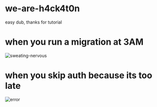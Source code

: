 # we-are-h4ck4t0n
easy dub, thanks for tutorial

# when you run a migration at 3AM 
![sweating-nervous](https://github.com/lancedw/we-are-h4ck4t0n/assets/86409464/b693db89-b250-42a7-af21-3af136cbc527)


# when you skip auth because its too late
![error](https://github.com/lancedw/we-are-h4ck4t0n/assets/86409464/c9e34fdb-7961-4622-9485-22abbc5baae0)
